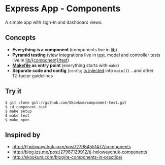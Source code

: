 # Express App - Components

A simple app with sign-in and dashboard views.

## Concepts

- **Everything is a component** (components live in [lib](component-test/tree/master/lib))
- **Pyramid testing** (view integrations live in [test](component-test/tree/master/test), model and controller tests live in [lib/{component}/test](component-test/tree/master/lib/users/test))
- **[Makefile](component-test/tree/master/Makefile) as entry point** (everything starts with `make`)
- **Separate code and config** (`config` [is injected](component-test/tree/master/app.js#L20) into `main()`) ...and other 12-factor guidelines

## Try it

```
$ git clone git://github.com/Skookum/component-test.git
$ cd component-test
$ make setup
$ make test
$ make open
```

## Inspired by

- http://tjholowaychuk.com/post/27984551477/components
- http://blog.izs.me/post/27987129912/tj-holowaychuk-components
- http://skookum.com/blog/re-components-in-practice/
